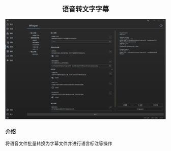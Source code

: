 <div align = "center">

## 语音转文字字幕

![Voice Transcriber](/docs/media/Voice-Transcriber.png)

</div>


### 介绍
将语音文件批量转换为字幕文件并进行语言标注等操作
